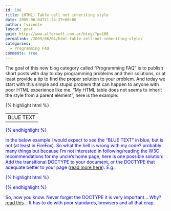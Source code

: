 ```yaml
---
id: 108
title: (HTML) Table cell not inheriting style
date: 2009-06-04T21:24:27+00:00
author: fvicente
layout: post
guid: http://www.alfersoft.com.ar/blog/?p=108
permalink: /2009/06/04/html-table-cell-not-inheriting-style/
categories:
  - Programming FAQ
comments: true
---
```

The goal of this new blog category called &#8220;Programming FAQ&#8221; is to publish short posts with day to day programming problems and their solutions, or at least provide a tip to find the proper solution to your problem. And today we start with this simple and stupid problem that can happen to anyone with poor HTML experience like me. &#8220;My HTML table does not seems to inherit the style from a parent element&#8221;, here is the example:
  
<!--more-->

{% highlight html %}
<html>
<body>
<div style="color: blue;">
	<table>
	<tbody>
		<tr>
			<td>BLUE TEXT</td>
		</tr>
	</tbody>
	</table>
<div>
</body>
</html>
{% endhighlight %}

In the below example I would expect to see the &#8220;BLUE TEXT&#8221; in blue, but is not (at least in FireFox). So what the hell is wrong with my code? probably many things but because I&#8217;m not interested in following/reading the W3C recommendations for my uncle&#8217;s home page, here is one possible solution: Add the transitional DOCTYPE to your document, or the DOCTYPE that adequate better to your page (<a title="W3C DOCTYPE" href="http://www.w3.org/QA/2002/04/valid-dtd-list.html" target="_blank">read more here</a>). E.g.:

{% highlight html %}
<!DOCTYPE html PUBLIC "-//W3C//DTD XHTML 1.0 Transitional//EN"
"http://www.w3.org/TR/xhtml1/DTD/xhtml1-transitional.dtd">
{% endhighlight %}

So, now you know. Never forget the DOCTYPE it is very important&#8230; Why? <a title="Don't forget to add a doctype" href="http://www.w3.org/QA/Tips/Doctype" target="_blank">read this</a>&#8230; It has to do with poor standards, browsers and all that crap.
